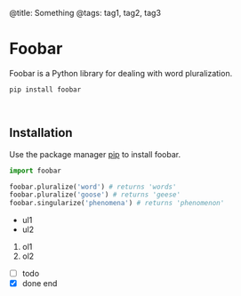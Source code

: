 @title: Something
@tags: tag1, tag2, tag3
# Foobar

Foobar is a Python library for dealing with word pluralization.

```bash
pip install foobar
```
```fish
```
```python

```
## Installation

Use the package manager [pip](https://pip.pypa.io/en/stable/) to install foobar.
```python
import foobar

foobar.pluralize('word') # returns 'words'
foobar.pluralize('goose') # returns 'geese'
foobar.singularize('phenomena') # returns 'phenomenon'
```
- ul1
- ul2
1. ol1
2. ol2
- [ ] todo
- [x] done
end
